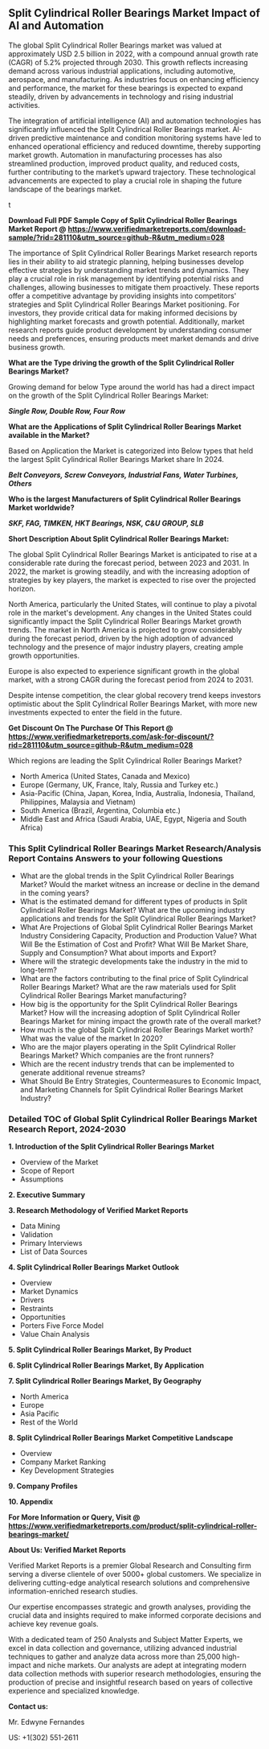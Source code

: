 <h2>Split Cylindrical Roller Bearings Market Impact of AI and Automation</h2><p>The global Split Cylindrical Roller Bearings market was valued at approximately USD 2.5 billion in 2022, with a compound annual growth rate (CAGR) of 5.2% projected through 2030. This growth reflects increasing demand across various industrial applications, including automotive, aerospace, and manufacturing. As industries focus on enhancing efficiency and performance, the market for these bearings is expected to expand steadily, driven by advancements in technology and rising industrial activities.</p><p>The integration of artificial intelligence (AI) and automation technologies has significantly influenced the Split Cylindrical Roller Bearings market. AI-driven predictive maintenance and condition monitoring systems have led to enhanced operational efficiency and reduced downtime, thereby supporting market growth. Automation in manufacturing processes has also streamlined production, improved product quality, and reduced costs, further contributing to the market’s upward trajectory. These technological advancements are expected to play a crucial role in shaping the future landscape of the bearings market.</p>t</p><p id="" class=""><strong>Download Full PDF Sample Copy of Split Cylindrical Roller Bearings Market Report @ <a href="https://www.verifiedmarketreports.com/download-sample/?rid=281110&utm_source=github-R&utm_medium=028" target="_blank">https://www.verifiedmarketreports.com/download-sample/?rid=281110&utm_source=github-R&utm_medium=028</a></strong></p><p>The importance of&nbsp;Split Cylindrical Roller Bearings Market research reports lies in their ability to aid strategic planning, helping businesses develop effective strategies by understanding market trends and dynamics. They play a crucial role in risk management by identifying potential risks and challenges, allowing businesses to mitigate them proactively. These reports offer a competitive advantage by providing insights into competitors' strategies and Split Cylindrical Roller Bearings Market positioning. For investors, they provide critical data for making informed decisions by highlighting market forecasts and growth potential. Additionally, market research reports guide product development by understanding consumer needs and preferences, ensuring products meet market demands and drive business growth.</p><p><strong>What are the&nbsp;Type driving the growth of the Split Cylindrical Roller Bearings Market?</strong></p><p id="" class="">Growing demand for below Type around the world has had a direct impact on the growth of the Split Cylindrical Roller Bearings Market:</p><em><strong>Single Row, Double Row, Four Row</strong></em></p><strong>What are the&nbsp;Applications&nbsp;of Split Cylindrical Roller Bearings Market available in the Market?</strong></p><p id="" class="">Based on Application the Market is categorized into Below types that held the largest Split Cylindrical Roller Bearings Market share In 2024.</p><em><strong>Belt Conveyors, Screw Conveyors, Industrial Fans, Water Turbines, Others</strong></em></p><strong>Who is the largest Manufacturers of Split Cylindrical Roller Bearings Market worldwide?</strong></p><p><em><strong>SKF, FAG, TIMKEN, HKT Bearings, NSK, C&U GROUP, SLB</strong></em></p><p id="" class=""><strong>Short Description About Split Cylindrical Roller Bearings Market:</strong></p><p>The global Split Cylindrical Roller Bearings Market is anticipated to rise at a considerable rate during the forecast period, between 2023 and 2031. In 2022, the market is growing steadily, and with the increasing adoption of strategies by key players, the market is expected to rise over the projected horizon.</p><p>North America, particularly the United States, will continue to play a pivotal role in the market's development. Any changes in the United States could significantly impact the Split Cylindrical Roller Bearings Market growth trends. The market in North America is projected to grow considerably during the forecast period, driven by the high adoption of advanced technology and the presence of major industry players, creating ample growth opportunities.</p><p>Europe is also expected to experience significant growth in the global market, with a strong CAGR during the forecast period from 2024 to 2031.</p><p>Despite intense competition, the clear global recovery trend keeps investors optimistic about the Split Cylindrical Roller Bearings Market, with more new investments expected to enter the field in the future.</p><p id="" class=""><strong>Get Discount On The Purchase Of This Report @ <a href="https://www.verifiedmarketreports.com/ask-for-discount/?rid=281110&utm_source=github-R&utm_medium=028" target="_blank">https://www.verifiedmarketreports.com/ask-for-discount/?rid=281110&utm_source=github-R&utm_medium=028</a></strong></p>Which regions are leading the Split Cylindrical Roller Bearings Market?</p><ul><li>North America (United States, Canada and Mexico)</li><li>Europe (Germany, UK, France, Italy, Russia and Turkey etc.)</li><li>Asia-Pacific (China, Japan, Korea, India, Australia, Indonesia, Thailand, Philippines, Malaysia and Vietnam)</li><li>South America (Brazil, Argentina, Columbia etc.)</li><li>Middle East and Africa (Saudi Arabia, UAE, Egypt, Nigeria and South Africa)</li></ul><h3 id="" class="">This Split Cylindrical Roller Bearings Market Research/Analysis Report Contains Answers to your following Questions</h3><ul><li>What are the global trends in the Split Cylindrical Roller Bearings Market? Would the market witness an increase or decline in the demand in the coming years?</li><li>What is the estimated demand for different types of products in Split Cylindrical Roller Bearings Market? What are the upcoming industry applications and trends for the Split Cylindrical Roller Bearings Market?</li><li>What Are Projections of Global Split Cylindrical Roller Bearings Market Industry Considering Capacity, Production and Production Value? What Will Be the Estimation of Cost and Profit? What Will Be Market Share, Supply and Consumption? What about imports and Export?</li><li>Where will the strategic developments take the industry in the mid to long-term?</li><li>What are the factors contributing to the final price of Split Cylindrical Roller Bearings Market? What are the raw materials used for Split Cylindrical Roller Bearings Market manufacturing?</li><li>How big is the opportunity for the Split Cylindrical Roller Bearings Market? How will the increasing adoption of Split Cylindrical Roller Bearings Market for mining impact the growth rate of the overall market?</li><li>How much is the global Split Cylindrical Roller Bearings Market worth? What was the value of the market In 2020?</li><li>Who are the major players operating in the Split Cylindrical Roller Bearings Market? Which companies are the front runners?</li><li>Which are the recent industry trends that can be implemented to generate additional revenue streams?</li><li>What Should Be Entry Strategies, Countermeasures to Economic Impact, and Marketing Channels for Split Cylindrical Roller Bearings Market Industry?</li></ul><h3 id="" class="">Detailed TOC of Global Split Cylindrical Roller Bearings Market Research Report, 2024-2030</h3><p id="" class=""><strong>1. Introduction of the Split Cylindrical Roller Bearings Market</strong></p><ul><li>Overview of the Market</li><li>Scope of Report</li><li>Assumptions</li></ul><p id="" class=""><strong>2. Executive Summary</strong></p><p id="" class=""><strong>3. Research Methodology of Verified Market Reports</strong></p><ul><li>Data Mining</li><li>Validation</li><li>Primary Interviews</li><li>List of Data Sources</li></ul><p id="" class=""><strong>4. Split Cylindrical Roller Bearings Market Outlook</strong></p><ul><li>Overview</li><li>Market Dynamics</li><li>Drivers</li><li>Restraints</li><li>Opportunities</li><li>Porters Five Force Model</li><li>Value Chain Analysis</li></ul><p id="" class=""><strong>5. Split Cylindrical Roller Bearings Market, By Product</strong></p><p id="" class=""><strong>6. Split Cylindrical Roller Bearings Market, By Application</strong></p><p id="" class=""><strong>7. Split Cylindrical Roller Bearings Market, By Geography</strong></p><ul><li>North America</li><li>Europe</li><li>Asia Pacific</li><li>Rest of the World</li></ul><p id="" class=""><strong>8. Split Cylindrical Roller Bearings Market Competitive Landscape</strong></p><ul><li>Overview</li><li>Company Market Ranking</li><li>Key Development Strategies</li></ul><p id="" class=""><strong>9. Company Profiles</strong></p><p id="" class=""><strong>10. Appendix</strong></p><p id="" class=""><strong>For More Information or Query, Visit @ <a href="https://www.verifiedmarketreports.com/product/split-cylindrical-roller-bearings-market/" target="_blank">https://www.verifiedmarketreports.com/product/split-cylindrical-roller-bearings-market/</a></strong></p><p id="" class=""><strong>About Us: Verified Market Reports</strong></p><p id="" class="">Verified Market Reports is a premier Global Research and Consulting firm serving a diverse clientele of over 5000+ global customers. We specialize in delivering cutting-edge analytical research solutions and comprehensive information-enriched research studies.</p><p id="" class="">Our expertise encompasses strategic and growth analyses, providing the crucial data and insights required to make informed corporate decisions and achieve key revenue goals.</p><p id="" class="">With a dedicated team of 250 Analysts and Subject Matter Experts, we excel in data collection and governance, utilizing advanced industrial techniques to gather and analyze data across more than 25,000 high-impact and niche markets. Our analysts are adept at integrating modern data collection methods with superior research methodologies, ensuring the production of precise and insightful research based on years of collective experience and specialized knowledge.</p><p id="" class=""><strong>Contact us:</strong></p><p id="" class="">Mr. Edwyne Fernandes</p><p id="" class="">US: +1(302) 551-2611</p>